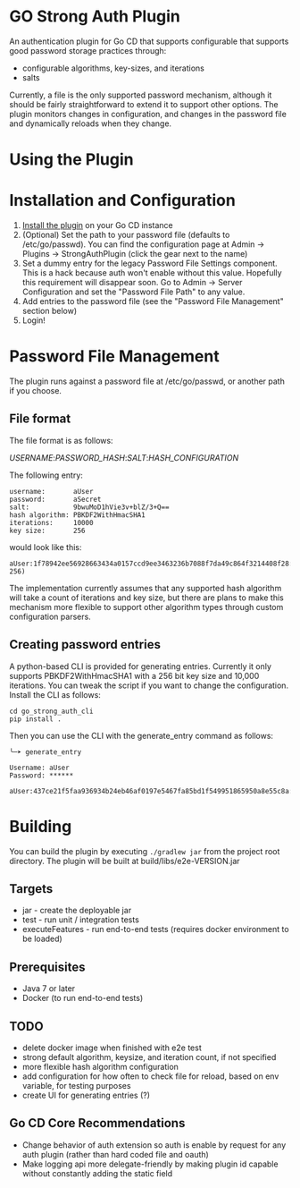 GO Strong Auth Plugin
=====================
An authentication plugin for Go CD that supports configurable that supports good password storage practices through:

- configurable algorithms, key-sizes, and iterations
- salts

Currently, a file is the only supported password mechanism, although it should be fairly straightforward to extend it to
support other options. The plugin monitors changes in configuration, and changes in the password file and dynamically
 reloads when they change.

Using the Plugin
================

# Installation and Configuration

1. [Install the plugin](https://docs.go.cd/current/extension_points/plugin_user_guide.html#installing-and-uninstalling-of-plugins)
on your Go CD instance
2. (Optional) Set the path to your password file (defaults to /etc/go/passwd). You can find the configuration page at
    Admin -> Plugins -> StrongAuthPlugin (click the gear next to the name)
3. Set a dummy entry for the legacy Password File Settings component. This is a hack because auth won't enable without this value. Hopefully
    this requirement will disappear soon. Go to Admin -> Server Configuration and set the "Password File Path" to any value.
4. Add entries to the password file (see the "Password File Management" section below)
5. Login!

# Password File Management #

The plugin runs against a password file at /etc/go/passwd, or another path if you choose.

## File format ##
The file format is as follows:

*USERNAME*:*PASSWORD_HASH*:*SALT*:*HASH_CONFIGURATION*

The following entry:

    username:       aUser
    password:       aSecret
    salt:           9bwuMoD1hVie3v+blZ/3+Q==
    hash algorithm: PBKDF2WithHmacSHA1
    iterations:     10000
    key size:       256

would look like this:

    aUser:1f78942ee56928663434a0157ccd9ee3463236b7088f7da49c864f3214408f28:9bwuMoD1hVie3v+blZ/3+Q==:PBKDF2WithHmacSHA1(10000, 256)

The implementation currently assumes that any supported hash algorithm will take a count of iterations and key size, but
there are plans to make this mechanism more flexible to support other algorithm types through custom configuration parsers.

## Creating password entries
A python-based CLI is provided for generating entries. Currently it only supports PBKDF2WithHmacSHA1 with a 256 bit key size
and 10,000 iterations. You can tweak the script if you want to change the configuration. Install the CLI as follows:

    cd go_strong_auth_cli
    pip install .

Then you can use the CLI with the generate_entry command as follows:

    ╰─➤ generate_entry

    Username: aUser
    Password: ******

    aUser:437ce21f5faa936934b24eb46af0197e5467fa85bd1f549951865950a8e55c8a:ZSIH77NB3VK5I5NOXJA6:PBKDF2WithHmacSHA1(10000,256)

# Building
You can build the plugin by executing `./gradlew jar` from the project root directory.
The plugin will be built at build/libs/e2e-VERSION.jar

## Targets
- jar - create the deployable jar
- test - run unit / integration tests
- executeFeatures - run end-to-end tests (requires docker environment to be loaded)

## Prerequisites
- Java 7 or later
- Docker (to run end-to-end tests)

TODO
----
- delete docker image when finished with e2e test
- strong default algorithm, keysize, and iteration count, if not specified
- more flexible hash algorithm configuration
- add configuration for how often to check file for reload, based on env variable, for testing purposes
- create UI for generating entries (?)

Go CD Core Recommendations
--------------------------
- Change behavior of auth extension so auth is enable by request for any auth plugin (rather than hard coded file and oauth)
- Make logging api more delegate-friendly by making plugin id capable without constantly adding the static field